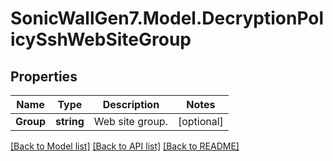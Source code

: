 # SonicWallGen7.Model.DecryptionPolicySshWebSiteGroup

## Properties

Name | Type | Description | Notes
------------ | ------------- | ------------- | -------------
**Group** | **string** | Web site group. | [optional] 

[[Back to Model list]](../README.md#documentation-for-models) [[Back to API list]](../README.md#documentation-for-api-endpoints) [[Back to README]](../README.md)

